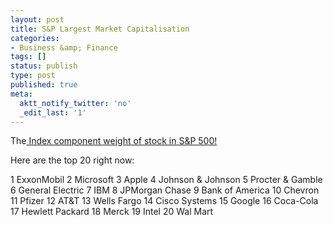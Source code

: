 ```yaml
---
layout: post
title: S&P Largest Market Capitalisation
categories:
- Business &amp; Finance
tags: []
status: publish
type: post
published: true
meta:
  aktt_notify_twitter: 'no'
  _edit_last: '1'
---
```

The<a href="http://www.indexarb.com/indexComponentWtsSP500.html"> Index component weight of stock in S&amp;P 500!</a>

Here are the top 20 right now:

1 	 ExxonMobil
2 	 Microsoft
3 	 Apple
4 	 Johnson &amp; Johnson
5 	 Procter &amp; Gamble
6 	 General Electric
7 	 IBM
8 	 JPMorgan Chase
9 	 Bank of America
10 	 Chevron
11 	 Pfizer
12 	 AT&amp;T
13 	 Wells Fargo
14 	 Cisco Systems
15 	 Google
16 	 Coca-Cola
17 	 Hewlett Packard
18 	 Merck
19 	 Intel
20 	 Wal Mart
